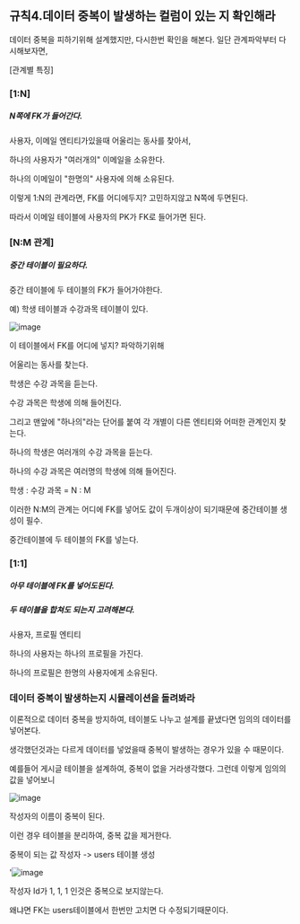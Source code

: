 ## 규칙4.데이터 중복이 발생하는 컬럼이 있는 지 확인해라

데이터 중복을 피하기위해 설계했지만, 다시한번 확인을 해본다. 
일단 관계파악부터 다시해보자면,

[관계별 특징]

### [1:N]

##### N쪽에 FK가 들어간다.

사용자, 이메일 엔티티가있을때 어울리는 동사를 찾아서,

하나의 사용자가 "여러개의" 이메일을 소유한다.

하나의 이메일이 "한명의" 사용자에 의해 소유된다.
 

이렇게 1:N의 관계라면, FK를 어디에두지? 고민하지않고 N쪽에 두면된다.

따라서 이메일 테이블에 사용자의 PK가 FK로 들어가면 된다.

### [N:M 관계]

##### 중간 테이블이 필요하다.

중간 테이블에 두 테이블의 FK가 들어가야한다.

예) 학생 테이블과 수강과목 테이블이 있다.

![image](https://github.com/user-attachments/assets/480ef951-df5a-414a-aba3-9d7552b9dc74)


이 테이블에서 FK를 어디에 넣지? 파악하기위해

어울리는 동사를 찾는다.

 

학생은 수강 과목을 듣는다.

수강 과목은 학생에 의해 들어진다.

 

그리고 맨앞에 "하나의"라는 단어를 붙여 각 개별이 다른 엔티티와 어떠한 관계인지 찾는다.

 

하나의 학생은 여러개의 수강 과목을 듣는다.

하나의 수강 과목은 여러명의 학생에 의해 들어진다.

학생 : 수강 과목 = N : M

 

이러한 N:M의 관계는 어디에 FK를 넣어도 값이 두개이상이 되기때문에 중간테이블 생성이 필수.

 

중간테이블에 두 테이블의 FK를 넣는다.

### [1:1]
##### 아무 테이블에 FK를 넣어도된다.

##### 두 테이블을 합쳐도 되는지 고려해본다.
사용자, 프로필 엔티티

하나의 사용자는 하나의 프로필을 가진다.

하나의 프로필은 한명의 사용자에게 소유된다.


 ### 데이터 중복이 발생하는지 시뮬레이션을 돌려봐라

이론적으로 데이터 중복을 방지하여, 테이블도 나누고 설계를 끝냈다면 임의의 데이터를 넣어본다.

생각했던것과는 다르게 데이터를 넣었을때 중복이 발생하는 경우가 있을 수 때문이다.

예를들어 게시글 테이블을 설계하여, 중복이 없을 거라생각했다. 그런데 이렇게 임의의 값을 넣어보니


![image](https://github.com/user-attachments/assets/c5b85cb3-0f9d-4f21-92b6-a52e2befd351)

 

작성자의 이름이 중복이 된다.

이런 경우 테이블을 분리하여, 중복 값을 제거한다.

중복이 되는 값 작성자 -> users 테이블 생성

'![image](https://github.com/user-attachments/assets/dea020b8-9bf8-4c48-a084-62e78f05bf6f)

작성자 Id가 1, 1, 1 인것은 중복으로 보지않는다.

왜냐면 FK는 users테이블에서 한번만 고치면 다 수정되기때문이다.

 


















